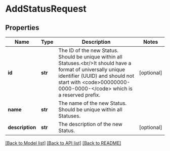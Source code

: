 # AddStatusRequest

## Properties
Name | Type | Description | Notes
------------ | ------------- | ------------- | -------------
**id** | **str** | The ID of the new Status. Should be unique within all Statuses.&lt;br/&gt;It should have a format of universally unique identifier (UUID) and should not start with &lt;code&gt;00000000-0000-0000-&lt;/code&gt; which is a reserved prefix. | [optional] 
**name** | **str** | The name of the new Status. Should be unique within all Statuses. | 
**description** | **str** | The description of the new Status. | [optional] 

[[Back to Model list]](../README.md#documentation-for-models) [[Back to API list]](../README.md#documentation-for-api-endpoints) [[Back to README]](../README.md)

